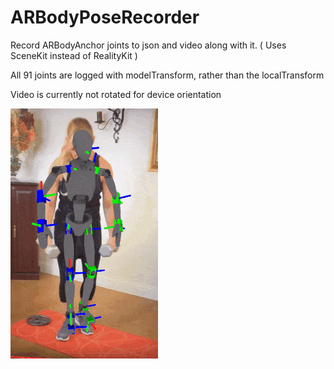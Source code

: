 # ARBodyPoseRecorder
Record ARBodyAnchor joints to json and video along with it. 
( Uses SceneKit instead of RealityKit )

All 91 joints are logged with modelTransform, rather than the localTransform

Video is currently not rotated for device orientation

![AR Body Pose](pose.gif)
